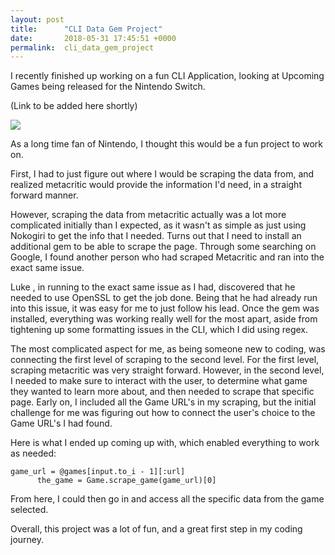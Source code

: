 ```yaml
---
layout: post
title:      "CLI Data Gem Project"
date:       2018-05-31 17:45:51 +0000
permalink:  cli_data_gem_project
---
```



I recently finished up working on a fun CLI Application, looking at Upcoming Games being released for the Nintendo Switch.  

(Link to be added here shortly)

![](https://www.nintendo.com/switch/etRgxnAu0zRX4bmWnt9K628wG7YQUI6t/images/switch/buy-now/bundle_gray_box.jpg)

As a long time fan of Nintendo, I thought this would be a fun project to work on.  

First, I had to just figure out where I would be scraping the data from, and realized metacritic would provide the information I'd need, in a straight forward manner.  

However, scraping the data from metacritic actually was a lot more complicated initially than I expected, as it wasn't as simple as just using Nokogiri to get the info that I needed.  Turns out that I need to install an additional gem to be able to scrape the page.  Through some searching on Google, I found another person who had scraped Metacritic and ran into the exact same issue.  

[](https://medium.com/@lukeghenco/my-first-ruby-gem-4e7ae3d8eda9)

Luke , in running to the exact same issue as I had, discovered that he needed to use OpenSSL to get the job done.  Being that he had already run into this issue, it was easy for me to just follow his lead.  Once the gem was installed, everything was working really well for the most apart, aside from tightening up some formatting issues in the CLI, which I did using regex.

The most complicated aspect for me, as being someone new to coding, was connecting the first level of scraping to the second level.  For the first level, scraping metacritic was very straight forward.  However, in the second level, I needed to make sure to interact with the user, to determine what game they wanted to learn more about, and then needed to scrape that specific page.  Early on, I included all the Game URL's in my scraping, but the initial challenge for me was figuring out how to connect the user's choice to the Game URL's I had found.

Here is what I ended up coming up with, which enabled everything to work as needed:

```
game_url = @games[input.to_i - 1][:url]
      the_game = Game.scrape_game(game_url)[0]
```

From here, I could then go in and access all the specific data from the game selected.

Overall, this project was a lot of fun, and a great first step in my coding journey.


